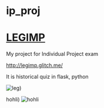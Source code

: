# ip_proj
<h1><a href='http://legimp.glitch.me/'>LEGIMP</a></h1>

My project for Individual Project exam

http://legimp.glitch.me/

It is historical quiz in flask, python

![leg)](https://user-images.githubusercontent.com/63122696/166702600-6cc81aab-89ef-444f-bfb5-82a0a1f02954.gif)

hohli)
![hohli](https://user-images.githubusercontent.com/63122696/166703181-376d0dd8-14db-4ac1-b7af-2c602a9bae88.gif)
